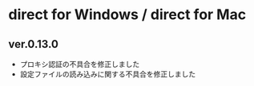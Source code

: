# direct for Windows / direct for Mac

## ver.0.13.0

- プロキシ認証の不具合を修正しました
- 設定ファイルの読み込みに関する不具合を修正しました
